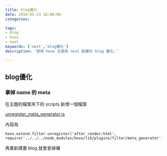 ```yaml
---
title: blog優化
date: 2019-05-23 18:00:00
categories:

tags:
- blog
- hexo
- next
keywords: ['next','blog優化']
description: '使用 hexo 主題為 next 創建的 blog 優化。'

---
```


## blog優化

### 拿掉 name 的 meta

在主題的檔案夾下的 scripts 新增一個檔案

[unregister_meta_generator.js](https://github.com/chianChen/hexo-theme-next/blob/master/scripts/unregister_meta_generator.js)

內容為

```
hexo.extend.filter.unregister('after_render:html', require('../../../node_modules/hexo/lib/plugins/filter/meta_generator')); 
```

再重新建置 blog <meta name="generator" content="Hexo 3.8.0"> 就會拿掉囉

